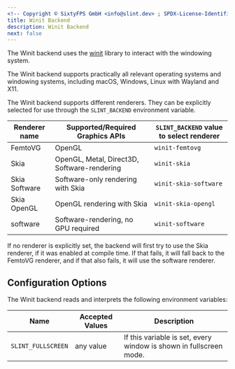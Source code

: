 ```yaml
---
<!-- Copyright © SixtyFPS GmbH <info@slint.dev> ; SPDX-License-Identifier: MIT -->
title: Winit Backend
description: Winit Backend
next: false
---
```


The Winit backend uses the [winit](https://docs.rs/winit/latest/winit/) library to interact with the
windowing system.

The Winit backend supports practically all relevant operating systems and windowing systems, including
macOS, Windows, Linux with Wayland and X11.

The Winit backend supports different renderers. They can be explicitly selected for use through the
`SLINT_BACKEND` environment variable.

| Renderer name | Supported/Required Graphics APIs            | `SLINT_BACKEND` value to select renderer |
|---------------|---------------------------------------------|------------------------------------------|
| FemtoVG       | OpenGL                                      | `winit-femtovg`                          |
| Skia          | OpenGL, Metal, Direct3D, Software-rendering | `winit-skia`                             |
| Skia Software | Software-only rendering with Skia           | `winit-skia-software`                    |
| Skia OpenGL   | OpenGL rendering with Skia                  | `winit-skia-opengl`                      |
| software      | Software-rendering, no GPU required         | `winit-software`                         |

If no renderer is explicitly set, the backend will first try to use the Skia renderer, if it was enabled at compile time.
If that fails, it will fall back to the FemtoVG renderer, and if that also fails, it will use the software renderer.


## Configuration Options

The Winit backend reads and interprets the following environment variables:

| Name               | Accepted Values | Description                                                        |
|--------------------|-----------------|--------------------------------------------------------------------|
| `SLINT_FULLSCREEN` | any value       | If this variable is set, every window is shown in fullscreen mode. |
